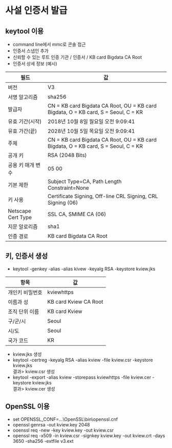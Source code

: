 # 사설 인증서 발급
## keytool 이용
* command line에서 mmc로 콘솔 접근
* 인증서 스냅인 추가
* 신뢰할 수 있는 루트 인증 기관 / 인증서 / KB card Bigdata CA Root
* 인증서 상세 정보 (예시)

|필드|값|
|---|---|
| 버전 | V3 |
| 서명 알고리즘 | sha256 |
| 발급자 | CN = KB card Bigdata CA Root, OU = KB card Bigdata, O = KB card, S = Seoul, C = KR |
| 유효 기간(시작) | 2018년 10월 8일 월요일 오전 9:09:41 |
| 유효 가간(끝) | 2028년 10월 5일 목요일 오전 9:09:41 |
| 주체 | CN = KB card Bigdata CA Root, OU = KB card Bigdata, O = KB card, S = Seoul, C = KR |
| 공개 키 | RSA (2048 Bits) |
| 공용 키 매개 변수 | 05 00 |
| 기본 제한 | Subject Type=CA, Path Length Constraint=None |
| 키 사용 | Certificate Signing, Off-line CRL Signing, CRL Signing (06) |
| Netscape Cert Type | SSL CA, SMIME CA (06) |
| 지문 알로리즘 | sha1 |
| 인증 경로 | KB card Bigdata CA Root |

## 키, 인증서 생성
* keytool -genkey -alias -alias kivew -keyalg RSA -keystore kview.jks

|항목|값|
|---|---|
| 개인키 비밀번호| kviewhttps
| 이름과 성 | KB card Kview CA Root
| 조직 단위 이름 | KB card Kview
| 구/군/시 | Seoul
| 시/도 | Seoul
| 국가 코드 | KR
* kview.jks 생성
* keytool -certreg -keyalg RSA -alias kview -file kview.csr -keystore kview.jks  
결과&gt; kview.csr 생성
* keytool -export -alias kview -storepass kviewhttps -file kview.cer -keystore kview.jks  
결과&gt; kview.cer 생성

## OpenSSL 이용
* set OPENSSL_CONF=...\OpenSSL\bin\openssl.cnf
* openssl genrsa -out kview.key 2048
* ooenssl req -new -key kview.key -out kview.csr
* openssl req -x509 -in kview.csr -signkey kview.key -out kview.crt -days 3650 -sha256 -extfile v3.ext
